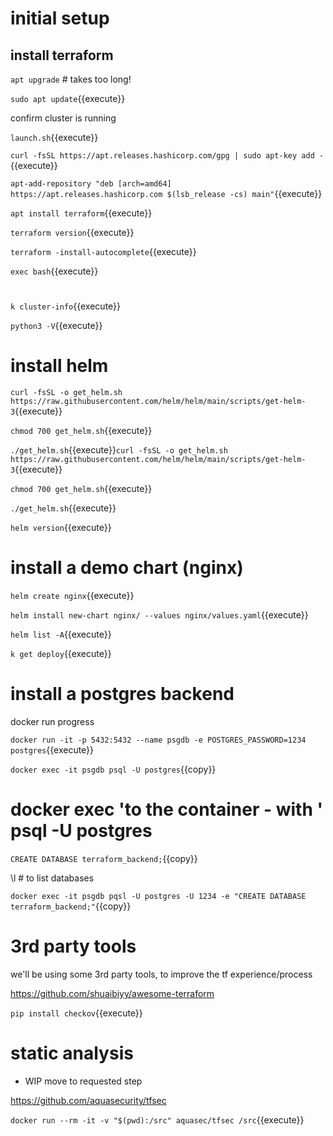 # initial setup


## install terraform
`apt upgrade`  # takes too long!

`sudo apt update`{{execute}}

confirm cluster is running

`launch.sh`{{execute}}

`curl -fsSL https://apt.releases.hashicorp.com/gpg | sudo apt-key add -`{{execute}}    

`apt-add-repository "deb [arch=amd64] https://apt.releases.hashicorp.com $(lsb_release -cs) main"`{{execute}}  


`apt install terraform`{{execute}}    

`terraform version`{{execute}}    

  

`terraform -install-autocomplete`{{execute}}    

`exec bash`{{execute}}

# 

`k cluster-info`{{execute}}

`python3 -V`{{execute}}

# install helm

`curl -fsSL -o get_helm.sh https://raw.githubusercontent.com/helm/helm/main/scripts/get-helm-3`{{execute}}

`chmod 700 get_helm.sh`{{execute}}

`./get_helm.sh`{{execute}}`curl -fsSL -o get_helm.sh https://raw.githubusercontent.com/helm/helm/main/scripts/get-helm-3`{{execute}}

`chmod 700 get_helm.sh`{{execute}}

`./get_helm.sh`{{execute}}

`helm version`{{execute}}

# install a demo chart (nginx)

`helm create nginx`{{execute}}

`helm install new-chart nginx/ --values nginx/values.yaml`{{execute}}

`helm list -A`{{execute}}

`k get deploy`{{execute}}

# install a postgres backend

docker run progress

`docker run -it -p 5432:5432 --name psgdb -e POSTGRES_PASSWORD=1234 postgres`{{execute}}

`docker exec -it psgdb psql -U postgres`{{copy}}

  # docker exec 'to the container - with '  psql -U postgres
  `CREATE DATABASE terraform_backend;`{{copy}}

  \l # to list databases

`docker exec -it psgdb pqsl -U postgres -U 1234 -e "CREATE DATABASE terraform_backend;"`{{copy}}

# 3rd party tools

we'll be using some 3rd party tools, to improve the tf experience/process

https://github.com/shuaibiyy/awesome-terraform

`pip install checkov`{{execute}}

# static analysis

- WIP move to requested step

https://github.com/aquasecurity/tfsec

`docker run --rm -it -v "$(pwd):/src" aquasec/tfsec /src`{{execute}}